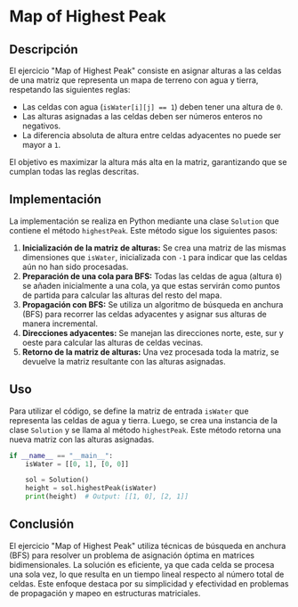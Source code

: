 # Map of Highest Peak

## Descripción

El ejercicio "Map of Highest Peak" consiste en asignar alturas a las celdas de una matriz que representa un mapa de terreno con agua y tierra, respetando las siguientes reglas:

- Las celdas con agua (`isWater[i][j] == 1`) deben tener una altura de `0`.
- Las alturas asignadas a las celdas deben ser números enteros no negativos.
- La diferencia absoluta de altura entre celdas adyacentes no puede ser mayor a `1`.

El objetivo es maximizar la altura más alta en la matriz, garantizando que se cumplan todas las reglas descritas.

## Implementación

La implementación se realiza en Python mediante una clase `Solution` que contiene el método `highestPeak`. Este método sigue los siguientes pasos:

1. **Inicialización de la matriz de alturas:** Se crea una matriz de las mismas dimensiones que `isWater`, inicializada con `-1` para indicar que las celdas aún no han sido procesadas.
2. **Preparación de una cola para BFS:** Todas las celdas de agua (altura `0`) se añaden inicialmente a una cola, ya que estas servirán como puntos de partida para calcular las alturas del resto del mapa.
3. **Propagación con BFS:** Se utiliza un algoritmo de búsqueda en anchura (BFS) para recorrer las celdas adyacentes y asignar sus alturas de manera incremental.
4. **Direcciones adyacentes:** Se manejan las direcciones norte, este, sur y oeste para calcular las alturas de celdas vecinas.
5. **Retorno de la matriz de alturas:** Una vez procesada toda la matriz, se devuelve la matriz resultante con las alturas asignadas.

## Uso

Para utilizar el código, se define la matriz de entrada `isWater` que representa las celdas de agua y tierra. Luego, se crea una instancia de la clase `Solution` y se llama al método `highestPeak`. Este método retorna una nueva matriz con las alturas asignadas.

```python
if __name__ == "__main__":
    isWater = [[0, 1], [0, 0]]

    sol = Solution()
    height = sol.highestPeak(isWater)
    print(height)  # Output: [[1, 0], [2, 1]]
```

## Conclusión

El ejercicio "Map of Highest Peak" utiliza técnicas de búsqueda en anchura (BFS) para resolver un problema de asignación óptima en matrices bidimensionales. La solución es eficiente, ya que cada celda se procesa una sola vez, lo que resulta en un tiempo lineal respecto al número total de celdas. Este enfoque destaca por su simplicidad y efectividad en problemas de propagación y mapeo en estructuras matriciales.
